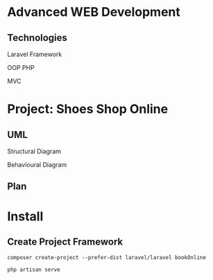 # Advanced WEB Development

## Technologies

Laravel Framework

OOP PHP

MVC

# Project: Shoes Shop Online

## UML

Structural Diagram

Behavioural Diagram

## Plan

# Install

## Create Project Framework

```
composer create-project --prefer-dist laravel/laravel bookOnline

php artisan serve

```

